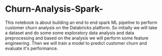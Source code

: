 # Churn-Analysis-Spark-
This notebook is about building an end to end spark ML pipeline to perform customer churn analysis on the Databricks platform. So initially we will take a dataset and do some some exploratory data analysis and data preprocessing and based on the analysis we will perform some feature engineering. Then we will train a model to predict customer churn and evaluate it's performance.
